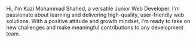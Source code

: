 Hi, I'm Kazi Mohammad Shahed, a versatile Junior Web Developer. I'm passionate about learning and delivering high-quality, user-friendly web solutions. With a positive attitude and growth mindset, I’m ready to take on new challenges and make meaningful contributions to any development team.
